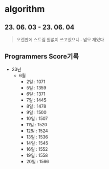 # algorithm

## 23. 06. 03 - 23. 06. 04
> 오랜만에 스트림 원없이 쓰고있으니.. 넘모 재밌다


## Programmers Score기록
- 23년 
  - 6월
    - 2일 : 1071
    - 5일 : 1359
    - 6일 : 1371
    - 7일 : 1445
    - 8일 : 1478
    - 9일 : 1500
    - 10일 : 1507
    - 11일 : 1520
    - 12일 : 1524
    - 13일 : 1536
    - 14일 : 1545
    - 16일 : 1552
    - 19일 : 1558
    - 20일 : 1566
